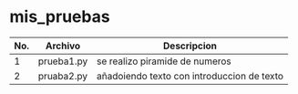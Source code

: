 # mis_pruebas
|No.|Archivo|Descripcion|
|---|---|----|
|1|prueba1.py|se realizo piramide de numeros|
|2|pruaba2.py|añadoiendo texto con introduccion de texto|